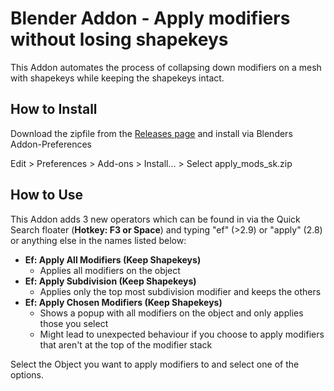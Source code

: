 # Blender Addon - Apply modifiers without losing shapekeys
This Addon automates the process of collapsing down modifiers on a mesh with shapekeys while keeping the shapekeys intact.

## How to Install

Download the zipfile from the [Releases page](https://github.com/smokejohn/bl_apply_mods_shapekey/releases) and install via Blenders Addon-Preferences

Edit > Preferences > Add-ons > Install... > Select apply_mods_sk.zip

## How to Use

This Addon adds 3 new operators which can be found in via the Quick Search floater (**Hotkey: F3 or Space**) and typing "ef" (>2.9) or "apply" (2.8) or anything else in the names listed below:
* **Ef: Apply All Modifiers (Keep Shapekeys)**
  * Applies all modifiers on the object
* **Ef: Apply Subdivision (Keep Shapekeys)**
  * Applies only the top most subdivision modifier and keeps the others
* **Ef: Apply Chosen Modifiers (Keep Shapekeys)**
  * Shows a popup with all modifiers on the object and only applies those you select
  * Might lead to unexpected behaviour if you choose to apply modifiers that aren't at the top of the modifier stack



Select the Object you want to apply modifiers to and select one of the options.
